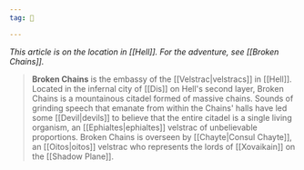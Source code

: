 ```yaml
---
tag: 🏰

---
```

*This article is on the location in [[Hell]]. For the adventure, see *[[Broken Chains]]*.*
> **Broken Chains** is the embassy of the [[Velstrac|velstracs]] in [[Hell]]. Located in the infernal city of [[Dis]] on Hell's second layer, Broken Chains is a mountainous citadel formed of massive chains. Sounds of grinding speech that emanate from within the Chains' halls have led some [[Devil|devils]] to believe that the entire citadel is a single living organism, an [[Ephialtes|ephialtes]] velstrac of unbelievable proportions.
> Broken Chains is overseen by [[Chayte|Consul Chayte]], an [[Oitos|oitos]] velstrac who represents the lords of [[Xovaikain]] on the [[Shadow Plane]].







